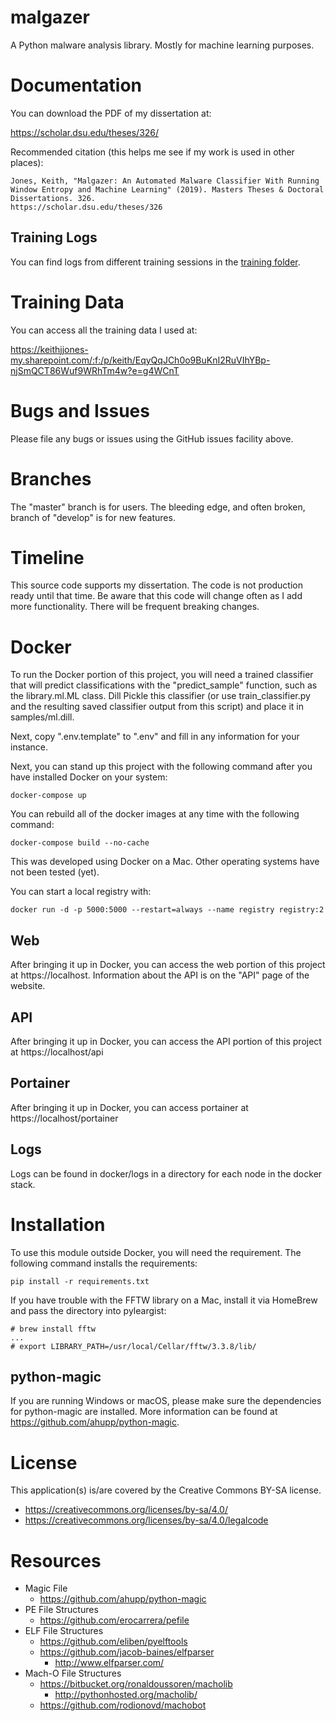 # malgazer

A Python malware analysis library.  Mostly for machine learning purposes.

# Documentation

You can download the PDF of my dissertation at:

https://scholar.dsu.edu/theses/326/

Recommended citation (this helps me see if my work is used in other places):

```
Jones, Keith, "Malgazer: An Automated Malware Classifier With Running Window Entropy and Machine Learning" (2019). Masters Theses & Doctoral Dissertations. 326. 
https://scholar.dsu.edu/theses/326
```

## Training Logs

You can find logs from different training sessions in the [training folder](training). 

# Training Data

You can access all the training data I used at:

https://keithjjones-my.sharepoint.com/:f:/p/keith/EqyQqJCh0o9BuKnI2RuVIhYBp-njSmQCT86Wuf9WRhTm4w?e=g4WCnT

# Bugs and Issues

Please file any bugs or issues using the GitHub issues facility above.

# Branches

The "master" branch is for users.  The bleeding edge, and often broken, branch of "develop" is for new features.

# Timeline

This source code supports my dissertation.  The code is not production ready until that time.
Be aware that this code will change often as I add more functionality.  There will be frequent breaking changes.

# Docker

To run the Docker portion of this project, you will need a trained classifier that will predict classifications
with the "predict_sample" function, such as the library.ml.ML class.  Dill Pickle this classifier
(or use train_classifier.py and the resulting saved classifier output from this script)
and place it in samples/ml.dill.

Next, copy ".env.template" to ".env" and fill in any information for your instance.

Next, you can stand up this project with the following command
after you have installed Docker on your system:

```
docker-compose up
```

You can rebuild all of the docker images at any time with the following command:

```
docker-compose build --no-cache
```

This was developed using Docker on a Mac.  Other operating systems have not been tested (yet).

You can start a local registry with:

```
docker run -d -p 5000:5000 --restart=always --name registry registry:2
```

## Web

After bringing it up in Docker, you can access the web portion of this project at https://localhost.
Information about the API is on the "API" page of the website.

## API

After bringing it up in Docker, you can access the API portion of this project at https://localhost/api

## Portainer

After bringing it up in Docker, you can access portainer at https://localhost/portainer

## Logs

Logs can be found in docker/logs in a directory for each node in the docker stack.

# Installation

To use this module outside Docker, you will need the requirement.  The following command installs the requirements:

```
pip install -r requirements.txt
```

If you have trouble with the FFTW library on a Mac, install it via HomeBrew and pass the directory into pyleargist:

```
# brew install fftw
...
# export LIBRARY_PATH=/usr/local/Cellar/fftw/3.3.8/lib/
```

## python-magic

If you are running Windows or macOS, please make sure the dependencies for 
python-magic are installed.  More information can be found 
at https://github.com/ahupp/python-magic.

# License
This application(s) is/are covered by the Creative Commons BY-SA license.

- https://creativecommons.org/licenses/by-sa/4.0/
- https://creativecommons.org/licenses/by-sa/4.0/legalcode

# Resources

- Magic File
  - https://github.com/ahupp/python-magic
- PE File Structures
  - https://github.com/erocarrera/pefile
- ELF File Structures
  - https://github.com/eliben/pyelftools
  - https://github.com/jacob-baines/elfparser
    - http://www.elfparser.com/
- Mach-O File Structures
  - https://bitbucket.org/ronaldoussoren/macholib
    - http://pythonhosted.org/macholib/
  - https://github.com/rodionovd/machobot
